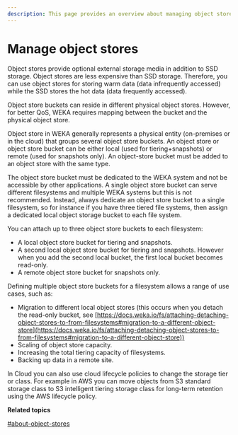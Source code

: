 ```yaml
---
description: This page provides an overview about managing object stores.
---
```


# Manage object stores

Object stores provide optional external storage media in addition to SSD storage. Object stores are less expensive than SSD storage. Therefore, you can use object stores for storing warm data (data infrequently accessed) while the SSD stores the hot data (data frequently accessed).

Object store buckets can reside in different physical object stores. However, for better QoS, WEKA requires mapping between the bucket and the physical object store.

Object store in WEKA generally represents a physical entity (on-premises or in the cloud) that groups several object store buckets. An object store or object store bucket can be either local (used for tiering+snapshots) or remote (used for snapshots only). An object-store bucket must be added to an object store with the same type.&#x20;

The object store bucket must be dedicated to the WEKA system and not be accessible by other applications. A single object store bucket can serve different filesystems and multiple WEKA systems but this is not recommended.  Instead, always dedicate an object store bucket to a single  filesystem, so for instance if you have three tiered file systems, then assign a dedicated local object storage bucket to each file system.

You can attach up to three object store buckets to each filesystem:

* A local object store bucket for tiering and snapshots.
* A second local object store bucket for tiering and snapshots.  However when you add the second local bucket, the first local bucket becomes read-only. &#x20;
* A remote object store bucket for snapshots only.

Defining multiple object store buckets for a filesystem allows a range of use cases, such as:

* Migration to different local object stores (this occurs when you detach the read-only bucket, see [https://docs.weka.io/fs/attaching-detaching-object-stores-to-from-filesystems#migration-to-a-different-object-store](https://docs.weka.io/fs/attaching-detaching-object-stores-to-from-filesystems#migration-to-a-different-object-store))
* Scaling of object store capacity.
* Increasing the total tiering capacity of filesystems.
* Backing up data in a remote site.

In Cloud you can also use cloud lifecycle policies to change the storage tier or class. For example in AWS you can move objects from S3 standard storage class to S3 intelligent tiering storage class for long-term retention using the AWS lifecycle policy.



**Related topics**

[#about-object-stores](../../overview/filesystems.md#about-object-stores "mention")
